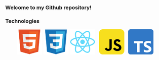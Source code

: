 ### Welcome to my Github repository!

### Technologies
<p align="center">
  <img height="80" src="html5.svg" />
  <img height="80" src="css.svg" />
  <img height="80" src="react.svg" />
  &nbsp
  <img height="80" src="jsRounded.png" />
  &nbsp
  <img height="80" src="tsRounded.png" />
</p>

